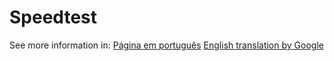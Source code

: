 Speedtest
=========

See more information in:
[Página em português](http://cdfreitas.github.io/blog/2013/04/19/raspberry-pi-seu-provedor-de-banda-larga-entrega-o-prometido/ )
[English translation by Google](http://translate.google.com/translate?sl=pt&tl=en&js=n&prev=_t&hl=pt-BR&ie=UTF-8&eotf=1&u=http%3A%2F%2Fcdfreitas.github.io%2Fblog%2F2013%2F04%2F19%2Fraspberry-pi-seu-provedor-de-banda-larga-entrega-o-prometido%2F)

